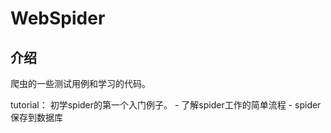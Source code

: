 # WebSpider

## 介绍

爬虫的一些测试用例和学习的代码。

tutorial： 初学spider的第一个入门例子。
    - 了解spider工作的简单流程
    - spider保存到数据库
